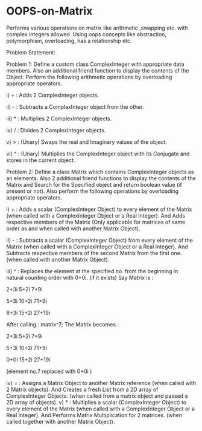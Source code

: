 # OOPS-on-Matrix
Performs various operations on matrix like arithmetic ,swapping etc. with complex integers allowed .Using oops concepts like abstraction, polymorphism, overloading, has a relationship etc.

Problem Statement:

Problem 1: Define a custom class ComplexInteger with appropriate data members. Also an additional friend function to display the contents of the Object. Perform the following arithmetic operations by overloading appropriate operators.

i) + : Adds 2 ComplexInteger objects.

ii) - : Subtracts a ComplexInteger object from the other.

iii) * : Multiplies 2 ComplexInteger objects.

iv) / : Divides 2 ComplexInteger objects.

v) > : (Unary) Swaps the real and Imaginary values of the object.

vi) ^ : (Unary) Multiplies the ComplexInteger object with its Conjugate and stores in the current object.

Problem 2: Define a class Matrix which contains ComplexInteger objects as an elements. Also 2 additional friend functions to display the contents of the Matrix and Search for the Specified object and return boolean value (if present or not). Also perform the following operations by overloading appropriate operators.

i) + : Adds a scalar (ComplexInteger Object) to every element of the Matrix (when called with a ComplexInteger Object or a Real Integer). And Adds respective members of the Matrix (Only applicable for matrices of same order as and when called with another Matrix Object).

ii) - : Subtracts a scalar (ComplexInteger Object) from every element of the Matrix (when called with a ComplexInteger Object or a Real Integer). And Subtracts respective members of the second Matrix from the first one. (when called with another Matrix Object).

iii) ^ : Replaces the element at the specified no. from the beginning in natural counting order with 0+0i. (if it exists) Say Matrix is :

2+3i 5+2i 7+9i

5+3i 10+2i 71+9i

8+3i 15+2i 27+19i

After calling : matrix^7; The Matrix becomes :

2+3i 5+2i 7+9i

5+3i 10+2i 71+9i

0+0i 15+2i 27+19i

(element no.7 replaced with 0+0i )

iv) = : Assigns a Matrix Object to another Matrix reference (when called with 2 Matrix objects). And Creates a fresh List from a 2D array of ComplexInteger Objects. (when called from a matrix object and passed a 2D array of objects). 
v) * : Multiplies a scalar (ComplexInteger Object) to every element of the Matrix (when called with a ComplexInteger Object or a Real Integer). And Performs Matrix Multiplication for 2 matrices. (when called together with another Matrix Object).
